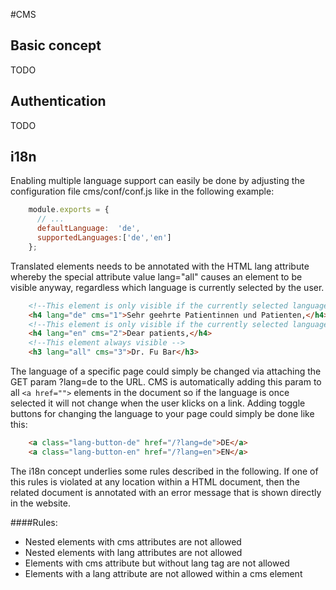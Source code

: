 #CMS

## Basic concept
 TODO

## Authentication
  TODO

## i18n


Enabling multiple language support can easily be done by adjusting the configuration file cms/conf/conf.js like in the following example:

```javascript
    module.exports = {
      // ...
      defaultLanguage:  'de',
      supportedLanguages:['de','en']
    };
```

Translated elements needs to be annotated with the HTML lang attribute whereby the special attribute value lang="all" causes an element to be visible anyway, regardless which language is currently selected by the user.  

```html
    <!--This element is only visible if the currently selected language is de -->
    <h4 lang="de" cms="1">Sehr geehrte Patientinnen und Patienten,</h4>
    <!--This element is only visible if the currently selected language is en -->
    <h4 lang="en" cms="2">Dear patients,</h4>
    <!--This element always visible -->
    <h3 lang="all" cms="3">Dr. Fu Bar</h3>
```

The language of a specific page could simply be changed via attaching the GET param ?lang=de to the URL. CMS is automatically adding this param to all `<a href="">` elements in the document so if the language is once selected it will not change when the user klicks on a link. Adding toggle buttons for changing the language to your page could simply be done like this:

```html
    <a class="lang-button-de" href="/?lang=de">DE</a>
    <a class="lang-button-en" href="/?lang=en">EN</a>
```

The i18n concept underlies some rules described in the following. If one of this rules is violated at any location within a HTML document, then the related document is annotated with an error message that is shown directly in the website.

####Rules:
* Nested elements with cms attributes are not allowed
* Nested elements with lang attributes are not allowed
* Elements with cms attribute but without lang tag are not allowed
* Elements with a lang attribute are not allowed within a cms element
